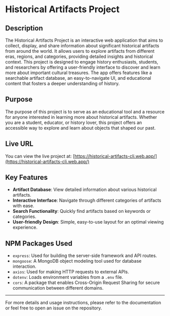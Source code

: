 # Historical Artifacts Project

## Description
The Historical Artifacts Project is an interactive web application that aims to collect, display, and share information about significant historical artifacts from around the world. It allows users to explore artifacts from different eras, regions, and categories, providing detailed insights and historical context. This project is designed to engage history enthusiasts, students, and researchers by offering a user-friendly interface to discover and learn more about important cultural treasures. The app offers features like a searchable artifact database, an easy-to-navigate UI, and educational content that fosters a deeper understanding of history.

## Purpose
The purpose of this project is to serve as an educational tool and a resource for anyone interested in learning more about historical artifacts. Whether you are a student, educator, or history lover, this project offers an accessible way to explore and learn about objects that shaped our past.

## Live URL
You can view the live project at: [https://historical-artifacts-cli.web.app/](https://historical-artifacts-cli.web.app/)

## Key Features
- **Artifact Database**: View detailed information about various historical artifacts.
- **Interactive Interface**: Navigate through different categories of artifacts with ease.
- **Search Functionality**: Quickly find artifacts based on keywords or categories.
- **User-friendly Design**: Simple, easy-to-use layout for an optimal viewing experience.

## NPM Packages Used
- `express`: Used for building the server-side framework and API routes.
- `mongoose`: A MongoDB object modeling tool used for database interaction.
- `axios`: Used for making HTTP requests to external APIs.
- `dotenv`: Loads environment variables from a `.env` file.
- `cors`: A package that enables Cross-Origin Request Sharing for secure communication between different domains.

---

For more details and usage instructions, please refer to the documentation or feel free to open an issue on the repository.
